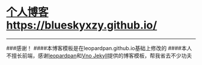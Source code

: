 # [个人博客](https://blueskyxzy.github.io/) https://blueskyxzy.github.io/

















****


###感谢！
####本博客模板是在leopardpan.github.io基础上修改的
####本人不擅长前端，感谢[leopardpan](https://github.com/leopardpan/leopardpan.github.io)和[Vno Jekyll](https://github.com/onevcat/vno-jekyll)提供的博客模板，帮我省去不少功夫
